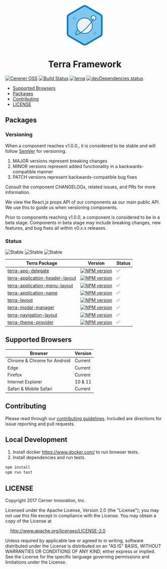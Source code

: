 <!-- Logo -->
<p align="center">
  <img height="128" width="128" src="https://github.com/cerner/terra-framework/raw/master/terra.png">
</p>

<!-- Name -->
<h1 align="center">
  Terra Framework
</h1>

[![Cerener OSS](https://img.shields.io/badge/Cerner-OSS-blue.svg?style=flat)](http://engineering.cerner.com/2014/01/cerner-and-open-source/)
[![Build Status](https://travis-ci.org/cerner/terra-framework.svg?branch=master)](https://travis-ci.org/cerner/terra-framework)
[![lerna](https://img.shields.io/badge/Maintained%20With-Lerna-cc00ff.svg)](https://lernajs.io/)
[![devDependencies status](https://david-dm.org/cerner/terra-framework/dev-status.svg)](https://david-dm.org/cerner/terra-framework?type=dev)

- [Supported Browsers](#supported-browsers)
- [Packages](#packages)
- [Contributing](#contributing)
- [LICENSE](#license)

## Packages

### Versioning

When a component reaches v1.0.0., it is considered to be stable and will follow [SemVer](http://semver.org/) for versioning.
1. MAJOR versions represent breaking changes
2. MINOR versions represent added functionality in a backwards-compatible manner
3. PATCH versions represent backwards-compatible bug fixes

Consult the component CHANGELOGs, related issues, and PRs for more information.

We view the React.js props API of our components as our main public API. We use this to guide us when versioning components.

Prior to components reaching v1.0.0, a component is considered to be in a beta stage.
Components in beta stage may include breaking changes, new features, and bug fixes all within v0.x.x releases.

### Status
![Stable](https://img.shields.io/badge/status-Stable-brightgreen.svg)
![Stable](https://img.shields.io/badge/status-Beta-orange.svg)
![Stable](https://img.shields.io/badge/status-Deprecated-lightgrey.svg)


| Terra Package      | Version | Status |
|--------------------|---------|--------|
| [terra-app-delegate](https://github.com/cerner/terra-framework/tree/master/packages/terra-app-delegate) | [![NPM version](http://img.shields.io/npm/v/terra-app-delegate.svg)](https://www.npmjs.org/package/terra-app-delegate) | :white_check_mark: |
| [terra-application-header-layout](https://github.com/cerner/terra-framework/tree/master/packages/terra-application-header-layout) | [![NPM version](http://img.shields.io/npm/v/terra-application-header-layout.svg)](https://www.npmjs.org/package/terra-application-header-layout) | :white_check_mark: |
| [terra-application-menu-layout](https://github.com/cerner/terra-framework/tree/master/packages/terra-application-menu-layout) | [![NPM version](http://img.shields.io/npm/v/terra-application-menu-layout.svg)](https://www.npmjs.org/package/terra-application-menu-layout) | :white_check_mark: |
| [terra-application-name](https://github.com/cerner/terra-framework/tree/master/packages/terra-application-name) | [![NPM version](http://img.shields.io/npm/v/terra-application-name.svg)](https://www.npmjs.org/package/terra-application-name) | :white_check_mark: |
| [terra-layout](https://github.com/cerner/terra-framework/tree/master/packages/terra-layout) | [![NPM version](http://img.shields.io/npm/v/terra-layout.svg)](https://www.npmjs.org/package/terra-layout) | :white_check_mark: |
| [terra-modal-manager](https://github.com/cerner/terra-framework/tree/master/packages/terra-modal-manager) | [![NPM version](http://img.shields.io/npm/v/terra-modal-manager.svg)](https://www.npmjs.org/package/terra-modal-manager) | :white_check_mark: |
| [terra-navigation-layout](https://github.com/cerner/terra-framework/tree/master/packages/terra-navigation-layout) | [![NPM version](http://img.shields.io/npm/v/terra-navigation-layout.svg)](https://www.npmjs.org/package/terra-navigation-layout) | :white_check_mark: |
| [terra-theme-provider](https://github.com/cerner/terra-framework/tree/master/packages/terra-theme-provider) | [![NPM version](http://img.shields.io/npm/v/terra-theme-provider.svg)](https://www.npmjs.org/package/terra-theme-provider) | :white_check_mark: |

## Supported Browsers

| Browser                     | Version |
|-----------------------------|---------|
| Chrome & Chrome for Android | Current |
| Edge                        | Current |
| Firefox                     | Current |
| Internet Explorer           | 10 & 11 |
| Safari & Mobile Safari      | Current |

## Contributing

Please read through our [contributing guidelines](CONTRIBUTING.md). Included are directions for issue reporting and pull requests.

## Local Development

1. Install docker https://www.docker.com/ to run browser tests.
2. Install dependencies and run tests.
```sh
npm install
npm run test
```

## LICENSE

Copyright 2017 Cerner Innovation, Inc.

Licensed under the Apache License, Version 2.0 (the "License"); you may not use this file except in compliance with the License. You may obtain a copy of the License at

&nbsp;&nbsp;&nbsp;&nbsp;http://www.apache.org/licenses/LICENSE-2.0

Unless required by applicable law or agreed to in writing, software distributed under the License is distributed on an "AS IS" BASIS, WITHOUT WARRANTIES OR CONDITIONS OF ANY KIND, either express or implied. See the License for the specific language governing permissions and limitations under the License.
